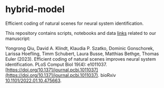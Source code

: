 # hybrid-model
Efficient coding of natural scenes for neural system identification.

This repository contains scripts, notebooks and data [links](https://doi.org/10.5281/zenodo.7656868) related to our manuscript:

Yongrong Qiu, David A. Klindt, Klaudia P. Szatko, Dominic Gonschorek, Larissa Hoefling, Timm Schubert, Laura Busse, Matthias Bethge, Thomas Euler (2023). Efficient coding of natural scenes improves neural system identification. PLoS Comput Biol 19(4): e1011037. [https://doi.org/10.1371/journal.pcbi.1011037](https://doi.org/10.1371/journal.pcbi.1011037).
bioRxiv [10.1101/2022.01.10.475663](https://www.biorxiv.org/content/10.1101/2022.01.10.475663v3).
